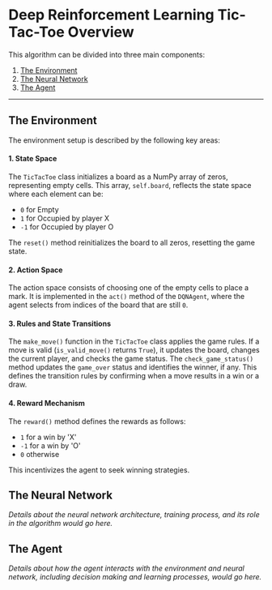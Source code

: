 # Deep Reinforcement Learning Tic-Tac-Toe Overview

This algorithm can be divided into three main components:

1. [The Environment](#the-environment)
2. [The Neural Network](#the-neural-network)
3. [The Agent](#the-agent)

---

## The Environment

The environment setup is described by the following key areas:

#### 1. State Space

The `TicTacToe` class initializes a board as a NumPy array of zeros, representing empty cells. This array, `self.board`, reflects the state space where each element can be:

- `0` for Empty
- `1` for Occupied by player X
- `-1` for Occupied by player O

The `reset()` method reinitializes the board to all zeros, resetting the game state.

#### 2. Action Space

The action space consists of choosing one of the empty cells to place a mark. It is implemented in the `act()` method of the `DQNAgent`, where the agent selects from indices of the board that are still `0`.

#### 3. Rules and State Transitions

The `make_move()` function in the `TicTacToe` class applies the game rules. If a move is valid (`is_valid_move()` returns `True`), it updates the board, changes the current player, and checks the game status. The `check_game_status()` method updates the `game_over` status and identifies the winner, if any. This defines the transition rules by confirming when a move results in a win or a draw.

#### 4. Reward Mechanism

The `reward()` method defines the rewards as follows:

- `1` for a win by 'X'
- `-1` for a win by 'O'
- `0` otherwise

This incentivizes the agent to seek winning strategies.

## The Neural Network

_Details about the neural network architecture, training process, and its role in the algorithm would go here._

## The Agent

_Details about how the agent interacts with the environment and neural network, including decision making and learning processes, would go here._
